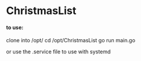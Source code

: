 # ChristmasList

#### to use:
clone into /opt/
cd /opt/ChristmasList
go run main.go

or use the .service file to use with systemd